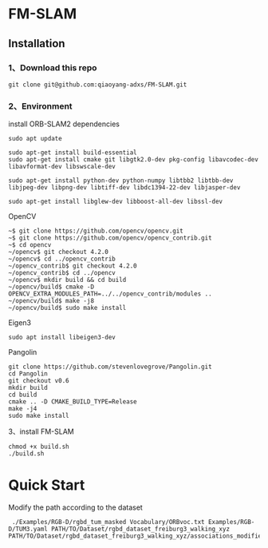 # FM-SLAM

## Installation

### 1、Download this repo

```
git clone git@github.com:qiaoyang-adxs/FM-SLAM.git
```

### 2、Environment

install ORB-SLAM2 dependencies

```
sudo apt update

sudo apt-get install build-essential
sudo apt-get install cmake git libgtk2.0-dev pkg-config libavcodec-dev libavformat-dev libswscale-dev

sudo apt-get install python-dev python-numpy libtbb2 libtbb-dev libjpeg-dev libpng-dev libtiff-dev libdc1394-22-dev libjasper-dev

sudo apt-get install libglew-dev libboost-all-dev libssl-dev
```

OpenCV

```
~$ git clone https://github.com/opencv/opencv.git
~$ git clone https://github.com/opencv/opencv_contrib.git
~$ cd opencv
~/opencv$ git checkout 4.2.0
~/opencv$ cd ../opencv_contrib
~/opencv_contrib$ git checkout 4.2.0
~/opencv_contrib$ cd ../opencv
~/opencv$ mkdir build && cd build
~/opencv/build$ cmake -D OPENCV_EXTRA_MODULES_PATH=../../opencv_contrib/modules ..
~/opencv/build$ make -j8
~/opencv/build$ sudo make install
```

Eigen3

```
sudo apt install libeigen3-dev
```

Pangolin

```
git clone https://github.com/stevenlovegrove/Pangolin.git
cd Pangolin 
git checkout v0.6
mkdir build 
cd build 
cmake .. -D CMAKE_BUILD_TYPE=Release 
make -j4
sudo make install
```

3、install FM-SLAM

```
chmod +x build.sh
./build.sh
```

# Quick Start

Modify the path according to the dataset

```
 ./Examples/RGB-D/rgbd_tum_masked Vocabulary/ORBvoc.txt Examples/RGB-D/TUM3.yaml PATH/TO/Dataset/rgbd_dataset_freiburg3_walking_xyz PATH/TO/Dataset/rgbd_dataset_freiburg3_walking_xyz/associations_modified.txt
```

